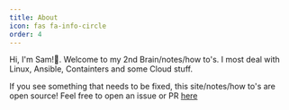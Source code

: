 ```yaml
---
title: About
icon: fas fa-info-circle
order: 4
---
```


Hi, I'm Sam!👋. Welcome to my 2nd Brain/notes/how to's. I most deal with Linux, Ansible, Containters and some Cloud stuff. 

If you see something that needs to be fixed, this site/notes/how to's are open source! Feel free to open an issue or PR [here](https://github.com/Harrison-S1/Harrison-S1.github.io) 